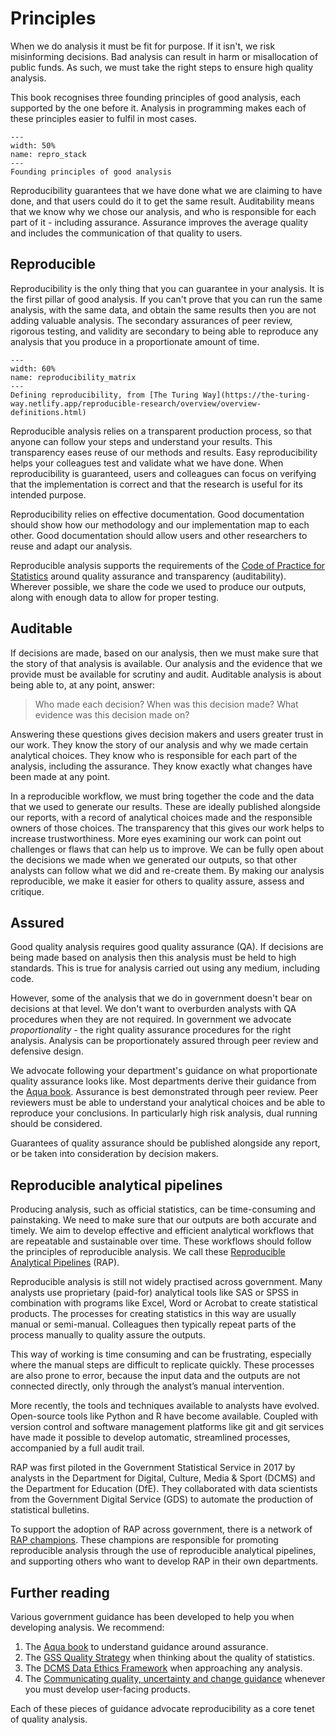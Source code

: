 # Principles

When we do analysis it must be fit for purpose.
If it isn't, we risk misinforming decisions.
Bad analysis can result in harm or misallocation of public funds.
As such, we must take the right steps to ensure high quality analysis.

This book recognises three founding principles of good analysis, each supported by the one before it.
Analysis in programming makes each of these principles easier to fulfil in most cases.


```{figure} ./_static/repro_stack.png
---
width: 50%
name: repro_stack
---
Founding principles of good analysis
```

Reproducibility guarantees that we have done what we are claiming to have done, and that users could do it to get the same result.
Auditability means that we know why we chose our analysis, and who is responsible for each part of it - including assurance.
Assurance improves the average quality and includes the communication of that quality to users.


## Reproducible

Reproducibility is the only thing that you can guarantee in your analysis.
It is the first pillar of good analysis.
If you can't prove that you can run the same analysis, with the same data, and obtain the same results then you are not adding valuable analysis.
The secondary assurances of peer review, rigorous testing, and validity are secondary to being able to reproduce any analysis that you produce in a proportionate amount of time.

```{figure} ./_static/reproducibility_matrix.jpg
---
width: 60%
name: reproducibility_matrix
---
Defining reproducibility, from [The Turing Way](https://the-turing-way.netlify.app/reproducible-research/overview/overview-definitions.html)
```


Reproducible analysis relies on a transparent production process, so that anyone can follow your steps and understand your results.
This transparency eases reuse of our methods and results. 
Easy reproducibility helps your colleagues test and validate what we have done.
When reproducibility is guaranteed, users and colleagues can focus on verifying that the implementation is correct and that the research is useful for its intended purpose.

Reproducibility relies on effective documentation.
Good documentation should show how our methodology and our implementation map to each other.
Good documentation should allow users and other researchers to reuse and adapt our analysis.

Reproducible analysis supports the requirements of the [Code of Practice for Statistics](https://www.statisticsauthority.gov.uk/code-of-practice/) around quality assurance and transparency (auditability).
Wherever possible, we share the code we used to produce our outputs, along with enough data to allow for proper testing.


## Auditable

If decisions are made, based on our analysis, then we must make sure that the story of that analysis is available.
Our analysis and the evidence that we provide must be available for scrutiny and audit.
Auditable analysis is about being able to, at any point, answer: 

> Who made each decision?
> When was this decision made?
> What evidence was this decision made on?

Answering these questions gives decision makers and users greater trust in our work.
They know the story of our analysis and why we made certain analytical choices.
They know who is responsible for each part of the analysis, including the assurance.
They know exactly what changes have been made at any point.

In a reproducible workflow, we must bring together the code and the data that we used to generate our results.
These are ideally published alongside our reports, with a record of analytical choices made and the responsible owners of those choices.
The transparency that this gives our work helps to increase trustworthiness.
More eyes examining our work can point out challenges or flaws that can help us to improve.
We can be fully open about the decisions we made when we generated our outputs, so that other analysts can follow what we did and re-create them.
By making our analysis reproducible, we make it easier for others to quality assure, assess and critique.


## Assured

Good quality analysis requires good quality assurance (QA).
If decisions are being made based on analysis then this analysis must be held to high standards.
This is true for analysis carried out using any medium, including code.

However, some of the analysis that we do in government doesn't bear on decisions at that level.
We don't want to overburden analysts with QA procedures when they are not required.
In government we advocate *proportionality* - the right quality assurance procedures for the right analysis.
Analysis can be proportionately assured through peer review and defensive design.

We advocate following your department's guidance on what proportionate quality assurance looks like.
Most departments derive their guidance from the [Aqua book](https://www.gov.uk/government/publications/the-aqua-book-guidance-on-producing-quality-analysis-for-government).
Assurance is best demonstrated through peer review.
Peer reviewers must be able to understand your analytical choices and be able to reproduce your conclusions.
In particularly high risk analysis, dual running should be considered.

Guarantees of quality assurance should be published alongside any report, or be taken into consideration by decision makers.


## Reproducible analytical pipelines

Producing analysis, such as official statistics, can be time-consuming and painstaking.
We need to make sure that our outputs are both accurate and timely.
We aim to develop effective and efficient analytical workflows that are repeatable and sustainable over time.
These workflows should follow the principles of reproducible analysis. 
We call these [Reproducible Analytical Pipelines](https://dataingovernment.blog.gov.uk/2017/03/27/reproducible-analytical-pipeline/) (RAP).

Reproducible analysis is still not widely practised across government.
Many analysts use proprietary (paid-for) analytical tools like SAS or SPSS in combination with programs like Excel, Word or Acrobat to create statistical products. 
The processes for creating statistics in this way are usually manual or semi-manual.
Colleagues then typically repeat parts of the process manually to quality assure the outputs.

This way of working is time consuming and can be frustrating, especially where the manual steps are difficult to replicate quickly. 
These processes are also prone to error, because the input data and the outputs are not connected directly, only through the analyst’s manual intervention.

More recently, the tools and techniques available to analysts have evolved. 
Open-source tools like Python and R have become available.
Coupled with version control and software management platforms like git and git services have made it possible to develop automatic, streamlined processes, accompanied by a full audit trail.

RAP was first piloted in the Government Statistical Service in 2017 by analysts in the Department for Digital, Culture, Media & Sport (DCMS) and the Department for Education (DfE). 
They collaborated with data scientists from the Government Digital Service (GDS) to automate the production of statistical bulletins.

To support the adoption of RAP across government, there is a network of [RAP champions](https://gss.civilservice.gov.uk/about-us/champion-networks/reproducible-analytical-pipeline-rap-champions/). 
These champions are responsible for promoting reproducible analysis through the use of reproducible analytical pipelines, and supporting others who want to develop RAP in their own departments.


## Further reading

Various government guidance has been developed to help you when developing analysis.
We recommend:
1. The [Aqua book](https://www.gov.uk/government/publications/the-aqua-book-guidance-on-producing-quality-analysis-for-government) to understand guidance around assurance.
2. The [GSS Quality Strategy](https://gss.civilservice.gov.uk/policy-store/government-statistical-service-gss-quality-strategy/) when thinking about the quality of statistics.
3. The [DCMS Data Ethics Framework](https://www.gov.uk/government/publications/data-ethics-framework/data-ethics-framework) when approaching any analysis.
4. The [Communicating quality, uncertainty and change guidance](https://gss.civilservice.gov.uk/policy-store/communicating-quality-uncertainty-and-change/) whenever you must develop user-facing products.

Each of these pieces of guidance advocate reproducibility as a core tenet of quality analysis.